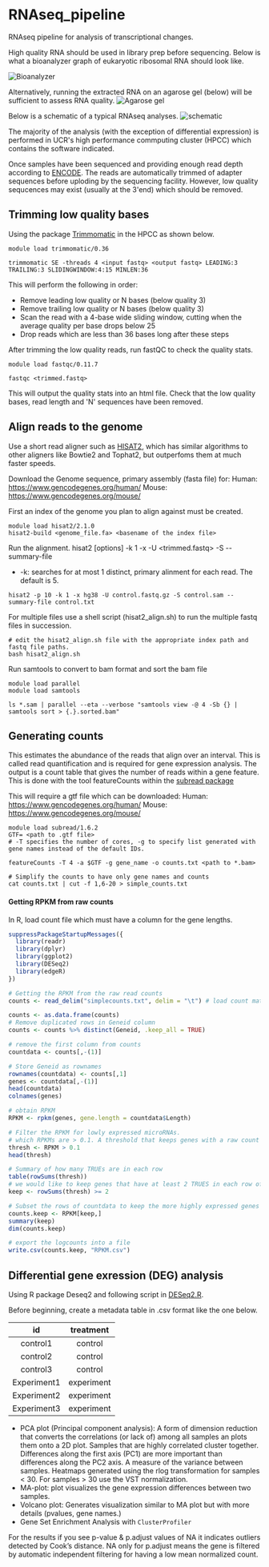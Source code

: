 # RNAseq_pipeline
RNAseq pipeline for analysis of transcriptional changes.

High quality RNA should be used in library prep before sequencing. Below is what a bioanalyzer graph of eukaryotic ribosomal RNA should look like.

![Bioanalyzer](https://github.com/dwill023/RNAseq_pipeline/blob/master/RNA-seq%20Data%20Analysis_files/Image.png)

Alternatively, running the extracted RNA on an agarose gel (below) will be sufficient to assess RNA quality.
![Agarose gel](https://github.com/dwill023/RNAseq_pipeline/blob/master/RNA-seq%20Data%20Analysis_files/Image%20%5B1%5D.png)

Below is a schematic of a typical RNAseq analyses. 
![schematic](https://github.com/dwill023/RNAseq_pipeline/blob/master/RNA-seq%20Data%20Analysis_files/Untitled%20Diagram.jpg)

The majority of the analysis (with the exception of differential expression) is performed in UCR's high performance commputing cluster (HPCC) which contains the software indicated.

Once samples have been sequenced and providing enough read depth according to [ENCODE](https://www.encodeproject.org/data-standards/rna-seq/long-rnas/). The reads are automatically trimmed of adapter sequences before uploding by the sequencing facility. However, low quality sequcences may exist (usually at the 3'end) which should be removed.

## Trimming low quality bases
Using the package [Trimmomatic](http://www.usadellab.org/cms/uploads/supplementary/Trimmomatic/TrimmomaticManual_V0.32.pdf) in the HPCC as shown below. 
```Shell
module load trimmomatic/0.36

trimmomatic SE -threads 4 <input fastq> <output fastq> LEADING:3 TRAILING:3 SLIDINGWINDOW:4:15 MINLEN:36
```
This will perform the following in order:
- Remove leading low quality or N bases (below quality 3)
- Remove trailing low quality or N bases (below quality 3)
- Scan the read with a 4-base wide sliding window, cutting when the average quality per base drops below 25
- Drop reads which are less than 36 bases long after these steps

After trimming the low quality reads, run fastQC to check the quality stats.
```Shell
module load fastqc/0.11.7

fastqc <trimmed.fastq> 
```
This will output the quality stats into an html file. Check that the low quality bases, read length and 'N' sequences have been removed.

## Align reads to the genome
Use a short read aligner such as [HISAT2](https://ccb.jhu.edu/software/hisat2/manual.shtml), which has similar algorithms to other aligners like Bowtie2 and Tophat2, but outperfoms them at much faster speeds.

Download the Genome sequence, primary assembly (fasta file) for:
Human: https://www.gencodegenes.org/human/
Mouse: https://www.gencodegenes.org/mouse/

First an index of the genome you plan to align against must be created.
```Shell
module load hisat2/2.1.0
hisat2-build <genome_file.fa> <basename of the index file>
```
Run the alignment.
hisat2 [options] -k 1 -x <hisat2 index basename> -U <trimmed.fastq> -S <name of outfile.sam> --summary-file <name of summary file.txt>
- -k: searches for at most 1 distinct, primary alinment for each read. The default is 5.
```Shell
hisat2 -p 10 -k 1 -x hg38 -U control.fastq.gz -S control.sam --summary-file control.txt
```
For multiple files use a shell script (hisat2_align.sh) to run the multiple fastq files in succession.

```Shell
# edit the hisat2_align.sh file with the appropriate index path and fastq file paths.
bash hisat2_align.sh
```

Run samtools to convert to bam format and sort the bam file
```Shell
module load parallel
module load samtools

ls *.sam | parallel --eta --verbose "samtools view -@ 4 -Sb {} | samtools sort > {.}.sorted.bam"
```

## Generating counts
This estimates the abundance of the reads that align over an interval. This is called read quantification and is required for gene expression analysis. The output is a count table that gives the number of reads within a gene feature. This is done with the tool featureCounts within the [subread package](http://bioinf.wehi.edu.au/subread-package/SubreadUsersGuide.pdf)

This will require a gtf file which can be downloaded:
Human: https://www.gencodegenes.org/human/
Mouse: https://www.gencodegenes.org/mouse/

```Shell
module load subread/1.6.2
GTF= <path to .gtf file>
# -T specifies the number of cores, -g to specify list generated with gene names instead of the default IDs.

featureCounts -T 4 -a $GTF -g gene_name -o counts.txt <path to *.bam>

# Simplify the counts to have only gene names and counts
cat counts.txt | cut -f 1,6-20 > simple_counts.txt
```
#### Getting RPKM from raw counts
In R, load count file which must have a column for the gene lengths.
```R
suppressPackageStartupMessages({
  library(readr)
  library(dplyr)
  library(ggplot2)
  library(DESeq2)
  library(edgeR)
})

# Getting the RPKM from the raw read counts
counts <- read_delim("simplecounts.txt", delim = "\t") # load count matrices

counts <- as.data.frame(counts)
# Remove duplicated rows in Geneid column
counts <- counts %>% distinct(Geneid, .keep_all = TRUE)

# remove the first column from counts
countdata <- counts[,-(1)]

# Store Geneid as rownames
rownames(countdata) <- counts[,1]
genes <- countdata[,-(1)]
head(countdata)
colnames(genes)

# obtain RPKM
RPKM <- rpkm(genes, gene.length = countdata$Length)

# Filter the RPKM for lowly expressed microRNAs.
# which RPKMs are > 0.1. A threshold that keeps genes with a raw count ~1
thresh <- RPKM > 0.1
head(thresh)

# Summary of how many TRUEs are in each row
table(rowSums(thresh))
# we would like to keep genes that have at least 2 TRUES in each row of thresh
keep <- rowSums(thresh) >= 2

# Subset the rows of countdata to keep the more highly expressed genes
counts.keep <- RPKM[keep,]
summary(keep)
dim(counts.keep)

# export the logcounts into a file
write.csv(counts.keep, "RPKM.csv")
```
## Differential gene exression (DEG) analysis
Using R package Deseq2 and following script in [DESeq2.R](https://github.com/dwill023/RNAseq_pipeline/blob/master/DESeq2.R).

Before beginning, create a metadata table in .csv format like the one below.

| id            | treatment |
|     :---:     |   :---:   |
| control1      | control   |
| control2      | control   |
| control3      | control   |
| Experiment1   | experiment|
| Experiment2   | experiment|
| Experiment3   | experiment|

- PCA plot (Principal component analysis): A form of dimension reduction that converts the correlations (or lack of) among all samples an plots them onto a 2D plot. Samples that are highly correlated cluster together. Differences along the first axis (PC1) are more important than differences along the PC2 axis. A measure of the variance between samples. Heatmaps generated using the rlog transformation for samples < 30. For samples > 30 use the VST normalization. 
- MA-plot: plot visualizes the gene expression differences between two samples. 
- Volcano plot: Generates visualization similar to MA plot but with more details (pvalues, gene names.)
- Gene Set Enrichment Analysis with `ClusterProfiler`

For the results if you see p-value & p.adjust values of NA it indicates outliers detected by Cook’s distance. NA only for p.adjust means the gene is filtered by automatic independent filtering for having a low mean normalized count. 
